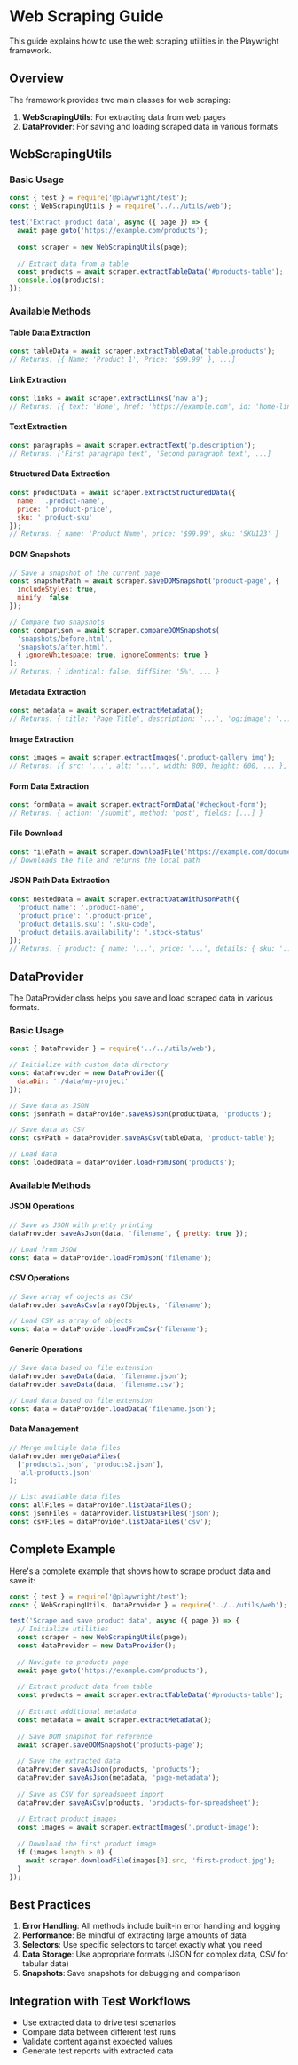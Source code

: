 # Web Scraping Guide

This guide explains how to use the web scraping utilities in the Playwright framework.

## Overview

The framework provides two main classes for web scraping:

1. **WebScrapingUtils**: For extracting data from web pages
2. **DataProvider**: For saving and loading scraped data in various formats

## WebScrapingUtils

### Basic Usage

```javascript
const { test } = require('@playwright/test');
const { WebScrapingUtils } = require('../../utils/web');

test('Extract product data', async ({ page }) => {
  await page.goto('https://example.com/products');
  
  const scraper = new WebScrapingUtils(page);
  
  // Extract data from a table
  const products = await scraper.extractTableData('#products-table');
  console.log(products);
});
```

### Available Methods

#### Table Data Extraction

```javascript
const tableData = await scraper.extractTableData('table.products');
// Returns: [{ Name: 'Product 1', Price: '$99.99' }, ...]
```

#### Link Extraction

```javascript
const links = await scraper.extractLinks('nav a');
// Returns: [{ text: 'Home', href: 'https://example.com', id: 'home-link' }, ...]
```

#### Text Extraction

```javascript
const paragraphs = await scraper.extractText('p.description');
// Returns: ['First paragraph text', 'Second paragraph text', ...]
```

#### Structured Data Extraction

```javascript
const productData = await scraper.extractStructuredData({
  name: '.product-name',
  price: '.product-price',
  sku: '.product-sku'
});
// Returns: { name: 'Product Name', price: '$99.99', sku: 'SKU123' }
```

#### DOM Snapshots

```javascript
// Save a snapshot of the current page
const snapshotPath = await scraper.saveDOMSnapshot('product-page', {
  includeStyles: true,
  minify: false
});

// Compare two snapshots
const comparison = await scraper.compareDOMSnapshots(
  'snapshots/before.html',
  'snapshots/after.html',
  { ignoreWhitespace: true, ignoreComments: true }
);
// Returns: { identical: false, diffSize: '5%', ... }
```

#### Metadata Extraction

```javascript
const metadata = await scraper.extractMetadata();
// Returns: { title: 'Page Title', description: '...', 'og:image': '...', ... }
```

#### Image Extraction

```javascript
const images = await scraper.extractImages('.product-gallery img');
// Returns: [{ src: '...', alt: '...', width: 800, height: 600, ... }, ...]
```

#### Form Data Extraction

```javascript
const formData = await scraper.extractFormData('#checkout-form');
// Returns: { action: '/submit', method: 'post', fields: [...] }
```

#### File Download

```javascript
const filePath = await scraper.downloadFile('https://example.com/document.pdf', 'my-document.pdf');
// Downloads the file and returns the local path
```

#### JSON Path Data Extraction

```javascript
const nestedData = await scraper.extractDataWithJsonPath({
  'product.name': '.product-name',
  'product.price': '.product-price',
  'product.details.sku': '.sku-code',
  'product.details.availability': '.stock-status'
});
// Returns: { product: { name: '...', price: '...', details: { sku: '...', availability: '...' } } }
```

## DataProvider

The DataProvider class helps you save and load scraped data in various formats.

### Basic Usage

```javascript
const { DataProvider } = require('../../utils/web');

// Initialize with custom data directory
const dataProvider = new DataProvider({
  dataDir: './data/my-project'
});

// Save data as JSON
const jsonPath = dataProvider.saveAsJson(productData, 'products');

// Save data as CSV
const csvPath = dataProvider.saveAsCsv(tableData, 'product-table');

// Load data
const loadedData = dataProvider.loadFromJson('products');
```

### Available Methods

#### JSON Operations

```javascript
// Save as JSON with pretty printing
dataProvider.saveAsJson(data, 'filename', { pretty: true });

// Load from JSON
const data = dataProvider.loadFromJson('filename');
```

#### CSV Operations

```javascript
// Save array of objects as CSV
dataProvider.saveAsCsv(arrayOfObjects, 'filename');

// Load CSV as array of objects
const data = dataProvider.loadFromCsv('filename');
```

#### Generic Operations

```javascript
// Save data based on file extension
dataProvider.saveData(data, 'filename.json');
dataProvider.saveData(data, 'filename.csv');

// Load data based on file extension
const data = dataProvider.loadData('filename.json');
```

#### Data Management

```javascript
// Merge multiple data files
dataProvider.mergeDataFiles(
  ['products1.json', 'products2.json'],
  'all-products.json'
);

// List available data files
const allFiles = dataProvider.listDataFiles();
const jsonFiles = dataProvider.listDataFiles('json');
const csvFiles = dataProvider.listDataFiles('csv');
```

## Complete Example

Here's a complete example that shows how to scrape product data and save it:

```javascript
const { test } = require('@playwright/test');
const { WebScrapingUtils, DataProvider } = require('../../utils/web');

test('Scrape and save product data', async ({ page }) => {
  // Initialize utilities
  const scraper = new WebScrapingUtils(page);
  const dataProvider = new DataProvider();
  
  // Navigate to products page
  await page.goto('https://example.com/products');
  
  // Extract product data from table
  const products = await scraper.extractTableData('#products-table');
  
  // Extract additional metadata
  const metadata = await scraper.extractMetadata();
  
  // Save DOM snapshot for reference
  await scraper.saveDOMSnapshot('products-page');
  
  // Save the extracted data
  dataProvider.saveAsJson(products, 'products');
  dataProvider.saveAsJson(metadata, 'page-metadata');
  
  // Save as CSV for spreadsheet import
  dataProvider.saveAsCsv(products, 'products-for-spreadsheet');
  
  // Extract product images
  const images = await scraper.extractImages('.product-image');
  
  // Download the first product image
  if (images.length > 0) {
    await scraper.downloadFile(images[0].src, 'first-product.jpg');
  }
});
```

## Best Practices

1. **Error Handling**: All methods include built-in error handling and logging
2. **Performance**: Be mindful of extracting large amounts of data
3. **Selectors**: Use specific selectors to target exactly what you need
4. **Data Storage**: Use appropriate formats (JSON for complex data, CSV for tabular data)
5. **Snapshots**: Save snapshots for debugging and comparison

## Integration with Test Workflows

- Use extracted data to drive test scenarios
- Compare data between different test runs
- Validate content against expected values
- Generate test reports with extracted data